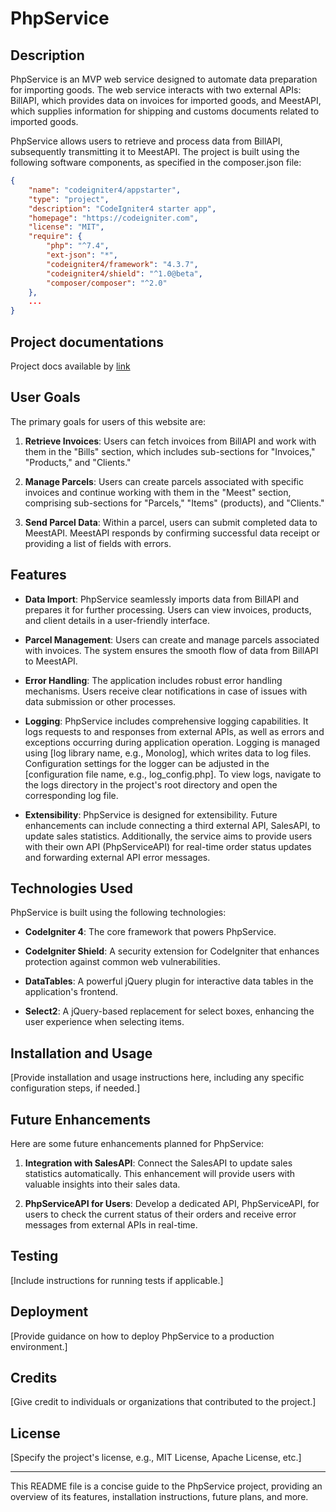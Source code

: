 # PhpService

## Description

PhpService is an MVP web service designed to automate data preparation for importing goods. The web service interacts with two external APIs: BillAPI, which provides data on invoices for imported goods, and MeestAPI, which supplies information for shipping and customs documents related to imported goods.

PhpService allows users to retrieve and process data from BillAPI, subsequently transmitting it to MeestAPI. The project is built using the following software components, as specified in the composer.json file:

```json
{
    "name": "codeigniter4/appstarter",
    "type": "project",
    "description": "CodeIgniter4 starter app",
    "homepage": "https://codeigniter.com",
    "license": "MIT",
    "require": {
        "php": "^7.4",
        "ext-json": "*",
        "codeigniter4/framework": "4.3.7",
        "codeigniter4/shield": "^1.0@beta",
        "composer/composer": "^2.0"
    },
    ...
}
```
## Project documentations
Project docs available by [link](https://vladar21.github.io/PhpServiceDocs/)

## User Goals

The primary goals for users of this website are:

1. **Retrieve Invoices**: Users can fetch invoices from BillAPI and work with them in the "Bills" section, which includes sub-sections for "Invoices," "Products," and "Clients."

2. **Manage Parcels**: Users can create parcels associated with specific invoices and continue working with them in the "Meest" section, comprising sub-sections for "Parcels," "Items" (products), and "Clients."

3. **Send Parcel Data**: Within a parcel, users can submit completed data to MeestAPI. MeestAPI responds by confirming successful data receipt or providing a list of fields with errors.

## Features

- **Data Import**: PhpService seamlessly imports data from BillAPI and prepares it for further processing. Users can view invoices, products, and client details in a user-friendly interface.

- **Parcel Management**: Users can create and manage parcels associated with invoices. The system ensures the smooth flow of data from BillAPI to MeestAPI.

- **Error Handling**: The application includes robust error handling mechanisms. Users receive clear notifications in case of issues with data submission or other processes.

- **Logging**: PhpService includes comprehensive logging capabilities. It logs requests to and responses from external APIs, as well as errors and exceptions occurring during application operation. Logging is managed using [log library name, e.g., Monolog], which writes data to log files. Configuration settings for the logger can be adjusted in the [configuration file name, e.g., log_config.php]. To view logs, navigate to the logs directory in the project's root directory and open the corresponding log file.

- **Extensibility**: PhpService is designed for extensibility. Future enhancements can include connecting a third external API, SalesAPI, to update sales statistics. Additionally, the service aims to provide users with their own API (PhpServiceAPI) for real-time order status updates and forwarding external API error messages.

## Technologies Used

PhpService is built using the following technologies:

- **CodeIgniter 4**: The core framework that powers PhpService.

- **CodeIgniter Shield**: A security extension for CodeIgniter that enhances protection against common web vulnerabilities.

- **DataTables**: A powerful jQuery plugin for interactive data tables in the application's frontend.

- **Select2**: A jQuery-based replacement for select boxes, enhancing the user experience when selecting items.

## Installation and Usage

[Provide installation and usage instructions here, including any specific configuration steps, if needed.]

## Future Enhancements

Here are some future enhancements planned for PhpService:

1. **Integration with SalesAPI**: Connect the SalesAPI to update sales statistics automatically. This enhancement will provide users with valuable insights into their sales data.

2. **PhpServiceAPI for Users**: Develop a dedicated API, PhpServiceAPI, for users to check the current status of their orders and receive error messages from external APIs in real-time.

## Testing

[Include instructions for running tests if applicable.]

## Deployment

[Provide guidance on how to deploy PhpService to a production environment.]

## Credits

[Give credit to individuals or organizations that contributed to the project.]

## License

[Specify the project's license, e.g., MIT License, Apache License, etc.]

---

This README file is a concise guide to the PhpService project, providing an overview of its features, installation instructions, future plans, and more.

